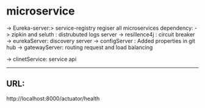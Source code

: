 # microservice

-> Eureka-server:> service-registry regiser all microservices
dependency: 
-> zipkin and seluth : distrubuted logs server
-> resillence4j : circuit breaker
-> eurekaServer: discovery server
-> configServer : Added properties in git hub
-> gatewayServer: routing request and load balancing

-> clinetService: service api

--------
URL:
-----
http://localhost:8000/actuator/health




